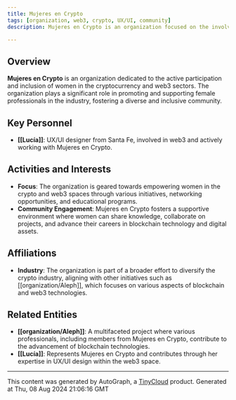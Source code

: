 ```yaml
---
title: Mujeres en Crypto
tags: [organization, web3, crypto, UX/UI, community]
description: Mujeres en Crypto is an organization focused on the involvement of women in the cryptocurrency and web3 space.

---
```


## Overview
**Mujeres en Crypto** is an organization dedicated to the active participation and inclusion of women in the cryptocurrency and web3 sectors. The organization plays a significant role in promoting and supporting female professionals in the industry, fostering a diverse and inclusive community.

## Key Personnel
- **[[Lucía]]**: UX/UI designer from Santa Fe, involved in web3 and actively working with Mujeres en Crypto.

## Activities and Interests
- **Focus**: The organization is geared towards empowering women in the crypto and web3 spaces through various initiatives, networking opportunities, and educational programs.
- **Community Engagement**: Mujeres en Crypto fosters a supportive environment where women can share knowledge, collaborate on projects, and advance their careers in blockchain technology and digital assets.

## Affiliations
- **Industry**: The organization is part of a broader effort to diversify the crypto industry, aligning with other initiatives such as [[organization/Aleph]], which focuses on various aspects of blockchain and web3 technologies.

## Related Entities
- **[[organization/Aleph]]**: A multifaceted project where various professionals, including members from Mujeres en Crypto, contribute to the advancement of blockchain technologies.
- **[[Lucía]]**: Represents Mujeres en Crypto and contributes through her expertise in UX/UI design within the web3 space.
---
This content was generated by AutoGraph, a [TinyCloud](https://tinycloud.xyz/) product.
Generated at  Thu, 08 Aug 2024 21:06:16 GMT